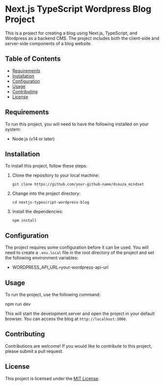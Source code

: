 # Next.js TypeScript Wordpress Blog Project

This is a project for creating a blog using Next.js, TypeScript, and Wordpress as a backend CMS. The project includes both the client-side and server-side components of a blog website.

## Table of Contents

- [Requirements](#requirements)
- [Installation](#installation)
- [Configuration](#configuration)
- [Usage](#usage)
- [Contributing](#contributing)
- [License](#license)

## Requirements

To run this project, you will need to have the following installed on your system:

- Node.js (v14 or later)

## Installation

To install this project, follow these steps:

1. Clone the repository to your local machine:

    ```
    git clone https://github.com/your-github-name/dsouza_mindset
    ```

2. Change into the project directory:

    ```
    cd nextjs-typescript-wordpress-blog
    ```

3. Install the dependencies:

    ```
    npm install
    ```

## Configuration

The project requires some configuration before it can be used. You will need to create a `.env.local` file in the root directory of the project and set the following environment variables:

- WORDPRESS_API_URL=your-wordpress-api-url


## Usage

To run the project, use the following command:

npm run dev

This will start the development server and open the project in your default browser. You can access the blog at `http://localhost:3000`.

## Contributing

Contributions are welcome! If you would like to contribute to this project, please submit a pull request.

## License

This project is licensed under the [MIT License](LICENSE).
